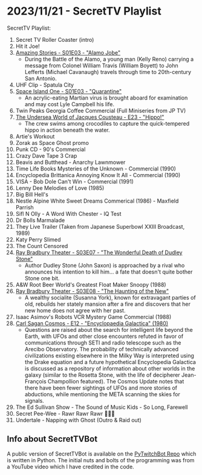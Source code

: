 # 2023/11/21 - SecretTV Playlist

SecretTV Playlist:
1. Secret TV Roller Coaster (intro)
2. Hit it Joe!
3. [Amazing Stories - S01E03 - "Alamo Jobe"](https://en.wikipedia.org/wiki/Amazing_Stories_(1985_TV_series)#Season_1_(1985%E2%80%9386))
   - During the Battle of the Alamo, a young man (Kelly Reno) carrying a message from Colonel William Travis (William Boyett) to John Lefferts (Michael Cavanaugh) travels through time to 20th-century San Antonio.
4. UHF Clip - Spatula City
5. [Space Island One - S01E03 - "Quarantine"](https://en.wikipedia.org/wiki/Space_Island_One)
   -  An acrylic-eating Martian virus is brought aboard for examination and may cost Lyle Campbell his life.
6. Twin Peaks Georgia Coffee Commercial (Full Miniseries from JP TV)
7. [The Undersea World of Jacques Cousteau - E23 - "Hippo!"](https://en.wikipedia.org/wiki/The_Undersea_World_of_Jacques_Cousteau)
   - The crew swims among crocodiles to capture the quick-tempered hippo in action beneath the water.
8. Artie's Workout
9. Zorak as Space Ghost promo
10. Punk CD - 90's Commercial
11. Crazy Dave Tape 3 Crap
12. Beavis and Butthead - Anarchy Lawnmower
13. Time Life Books Mysteries of the Unknown - Commercial (1990)
14. Encyclopedia Brittanica Annoying Know It All - Commercial (1990)
15. VISA - Bob Dole Can't Win - Commercial (1991)
16. Lenny Dee Melodies of Love (1985)
17. Big Bill Hell's
18. Nestle Alpine White Sweet Dreams Commerical (1986) - Maxfield Parrish
19. Sifl N Olly - A Word With Chester - IQ Test
20. Dr Bolls Marmalade
21. They Live Trailer (Taken from Japanese Superbowl XXIII Broadcast, 1989)
22. Katy Perry Slimed
23. The Count Censored
24. [Ray Bradbury Theater - S03E07 - "The Wonderful Death of Dudley Stone"](https://en.wikipedia.org/wiki/List_of_Ray_Bradbury_Theater_episodes#Season_3_(1989))
    - Author Dudley Stone (John Saxon) is approached by a rival who announces his intention to kill him... a fate that doesn't quite bother Stone one bit.
25. A&W Root Beer World's Greatest Float Maker Snoopy (1988)
26. [Ray Bradbury Theater - S03E08 - "The Haunting of the New"](https://en.wikipedia.org/wiki/List_of_Ray_Bradbury_Theater_episodes#Season_3_(1989))
    - A wealthy socialite (Susanna York), known for extravagant parties of old, rebuilds her stately mansion after a fire and discovers that her new home does not agree with her past.
27. Isaac Asimov's Robots VCR Mystery Game Commercial (1988)
28. [Carl Sagan Cosmos - E12 - "Encyclopaedia Galactica" (1980)](https://en.wikipedia.org/wiki/Cosmos:_A_Personal_Voyage)
    -   Questions are raised about the search for intelligent life beyond the Earth, with UFOs and other close encounters refuted in favor of communications through SETI and radio telescope such as the Arecibo Observatory. The probability of technically advanced civilizations existing elsewhere in the Milky Way is interpreted using the Drake equation and a future hypothetical Encyclopedia Galactica is discussed as a repository of information about other worlds in the galaxy (similar to the Rosetta Stone, with the life of decipherer Jean-François Champollion featured). The Cosmos Update notes that there have been fewer sightings of UFOs and more stories of abductions, while mentioning the META scanning the skies for signals.
29. The Ed Sullivan Show - The Sound of Music Kids - So Long, Farewell
30. Secret Pee-Wee - Rawr Rawr Rawr 🐊🐊🐊
31. Undertale - Napping with Ghost (Outro & Raid out)


## Info about SecretTVBot

A public version of SecretTVBot is available on the [PyTwitchBot Repo](https://github.com/awbored/PyTwitchBot) which is written in Python.  The initial nuts and bolts of the programming was from a YouTube video which I have credited in the code.
